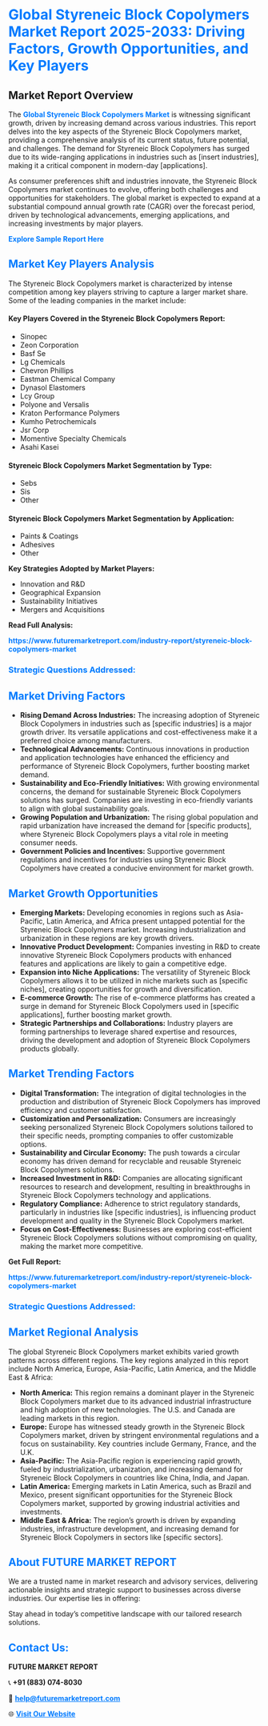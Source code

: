 <h1 style="color: #007BFF;">Global Styreneic Block Copolymers Market Report 2025-2033: Driving Factors, Growth Opportunities, and Key Players</h1>

<section id="overview">
<h2>Market Report Overview</h2>
<p>The <a href="https://www.futuremarketreport.com/industry-report/styreneic-block-copolymers-market" style="color: #007BFF; text-decoration: none;"><strong>Global Styreneic Block Copolymers Market</strong></a> is witnessing significant growth, driven by increasing demand across various industries. This report delves into the key aspects of the Styreneic Block Copolymers market, providing a comprehensive analysis of its current status, future potential, and challenges. The demand for Styreneic Block Copolymers has surged due to its wide-ranging applications in industries such as [insert industries], making it a critical component in modern-day [applications].</p>
<p>As consumer preferences shift and industries innovate, the Styreneic Block Copolymers market continues to evolve, offering both challenges and opportunities for stakeholders. The global market is expected to expand at a substantial compound annual growth rate (CAGR) over the forecast period, driven by technological advancements, emerging applications, and increasing investments by major players.</p>
</section>

<section id="overview">
<p><a href="https://www.futuremarketreport.com/request-sample/reportId=30518" style="color: #007BFF; text-decoration: none;"><strong>Explore Sample Report Here</strong></a></p>
</section>

<section id="key-players">
<h2 style="color: #007BFF;">Market Key Players Analysis</h2>
<p>The Styreneic Block Copolymers market is characterized by intense competition among key players striving to capture a larger market share. Some of the leading companies in the market include:</p>
<h4>Key Players Covered in the Styreneic Block Copolymers Report:</h4>
<ul><li>Sinopec</li><li>Zeon Corporation</li><li>Basf Se</li><li>Lg Chemicals</li><li>Chevron Phillips</li><li>Eastman Chemical Company</li><li>Dynasol Elastomers</li><li>Lcy Group</li><li>Polyone and Versalis</li><li>Kraton Performance Polymers</li><li>Kumho Petrochemicals</li><li>Jsr Corp</li><li>Momentive Specialty Chemicals</li><li>Asahi Kasei</li></ul>
<h4>Styreneic Block Copolymers Market Segmentation by Type:</h4>
<ul><li>Sebs</li><li>Sis</li><li>Other</li></ul>

<h4>Styreneic Block Copolymers Market Segmentation by Application:</h4>
<ul><li>Paints &amp; Coatings</li><li>Adhesives</li><li>Other</li></ul>
<p><strong>Key Strategies Adopted by Market Players:</strong></p>
<ul>
<li>Innovation and R&D</li>
<li>Geographical Expansion</li>
<li>Sustainability Initiatives</li>
<li>Mergers and Acquisitions</li>
</ul>
</section>

<section>
<p><strong>Read Full Analysis: </strong></p><a href="https://www.futuremarketreport.com/industry-report/styreneic-block-copolymers-market" style="color: #007BFF; text-decoration: none;"><strong>https://www.futuremarketreport.com/industry-report/styreneic-block-copolymers-market</strong></a>
<h3 style="color: #007BFF;">Strategic Questions Addressed:</h3>
</section>

<section id="driving-factors">
<h2 style="color: #007BFF;">Market Driving Factors</h2>
<ul>
<li><strong>Rising Demand Across Industries:</strong> The increasing adoption of Styreneic Block Copolymers in industries such as [specific industries] is a major growth driver. Its versatile applications and cost-effectiveness make it a preferred choice among manufacturers.</li>
<li><strong>Technological Advancements:</strong> Continuous innovations in production and application technologies have enhanced the efficiency and performance of Styreneic Block Copolymers, further boosting market demand.</li>
<li><strong>Sustainability and Eco-Friendly Initiatives:</strong> With growing environmental concerns, the demand for sustainable Styreneic Block Copolymers solutions has surged. Companies are investing in eco-friendly variants to align with global sustainability goals.</li>
<li><strong>Growing Population and Urbanization:</strong> The rising global population and rapid urbanization have increased the demand for [specific products], where Styreneic Block Copolymers plays a vital role in meeting consumer needs.</li>
<li><strong>Government Policies and Incentives:</strong> Supportive government regulations and incentives for industries using Styreneic Block Copolymers have created a conducive environment for market growth.</li>
</ul>
</section>

<section id="growth-opportunities">
<h2 style="color: #007BFF;">Market Growth Opportunities</h2>
<ul>
<li><strong>Emerging Markets:</strong> Developing economies in regions such as Asia-Pacific, Latin America, and Africa present untapped potential for the Styreneic Block Copolymers market. Increasing industrialization and urbanization in these regions are key growth drivers.</li>
<li><strong>Innovative Product Development:</strong> Companies investing in R&D to create innovative Styreneic Block Copolymers products with enhanced features and applications are likely to gain a competitive edge.</li>
<li><strong>Expansion into Niche Applications:</strong> The versatility of Styreneic Block Copolymers allows it to be utilized in niche markets such as [specific niches], creating opportunities for growth and diversification.</li>
<li><strong>E-commerce Growth:</strong> The rise of e-commerce platforms has created a surge in demand for Styreneic Block Copolymers used in [specific applications], further boosting market growth.</li>
<li><strong>Strategic Partnerships and Collaborations:</strong> Industry players are forming partnerships to leverage shared expertise and resources, driving the development and adoption of Styreneic Block Copolymers products globally.</li>
</ul>
</section>

<section id="trending-factors">
<h2 style="color: #007BFF;">Market Trending Factors</h2>
<ul>
<li><strong>Digital Transformation:</strong> The integration of digital technologies in the production and distribution of Styreneic Block Copolymers has improved efficiency and customer satisfaction.</li>
<li><strong>Customization and Personalization:</strong> Consumers are increasingly seeking personalized Styreneic Block Copolymers solutions tailored to their specific needs, prompting companies to offer customizable options.</li>
<li><strong>Sustainability and Circular Economy:</strong> The push towards a circular economy has driven demand for recyclable and reusable Styreneic Block Copolymers solutions.</li>
<li><strong>Increased Investment in R&D:</strong> Companies are allocating significant resources to research and development, resulting in breakthroughs in Styreneic Block Copolymers technology and applications.</li>
<li><strong>Regulatory Compliance:</strong> Adherence to strict regulatory standards, particularly in industries like [specific industries], is influencing product development and quality in the Styreneic Block Copolymers market.</li>
<li><strong>Focus on Cost-Effectiveness:</strong> Businesses are exploring cost-efficient Styreneic Block Copolymers solutions without compromising on quality, making the market more competitive.</li>
</ul>
</section>

<section>
<p><strong>Get Full Report: </strong></p><a href="https://www.futuremarketreport.com/industry-report/styreneic-block-copolymers-market" style="color: #007BFF; text-decoration: none;"><strong>https://www.futuremarketreport.com/industry-report/styreneic-block-copolymers-market</strong></a>
<h3 style="color: #007BFF;">Strategic Questions Addressed:</h3>
</section>


<section id="regional-analysis">
<h2 style="color: #007BFF;">Market Regional Analysis</h2>
<p>The global Styreneic Block Copolymers market exhibits varied growth patterns across different regions. The key regions analyzed in this report include North America, Europe, Asia-Pacific, Latin America, and the Middle East & Africa:</p>
<ul>
<li><strong>North America:</strong> This region remains a dominant player in the Styreneic Block Copolymers market due to its advanced industrial infrastructure and high adoption of new technologies. The U.S. and Canada are leading markets in this region.</li>
<li><strong>Europe:</strong> Europe has witnessed steady growth in the Styreneic Block Copolymers market, driven by stringent environmental regulations and a focus on sustainability. Key countries include Germany, France, and the U.K.</li>
<li><strong>Asia-Pacific:</strong> The Asia-Pacific region is experiencing rapid growth, fueled by industrialization, urbanization, and increasing demand for Styreneic Block Copolymers in countries like China, India, and Japan.</li>
<li><strong>Latin America:</strong> Emerging markets in Latin America, such as Brazil and Mexico, present significant opportunities for the Styreneic Block Copolymers market, supported by growing industrial activities and investments.</li>
<li><strong>Middle East & Africa:</strong> The region’s growth is driven by expanding industries, infrastructure development, and increasing demand for Styreneic Block Copolymers in sectors like [specific sectors].</li>
</ul>
</section>

<footer>
<h2 style="color: #007BFF;">About FUTURE MARKET REPORT</h2>
<p>We are a trusted name in market research and advisory services, delivering actionable insights and strategic support to businesses across diverse industries. Our expertise lies in offering:</p>

<p>Stay ahead in today’s competitive landscape with our tailored research solutions.</p>

<h2 style="color: #007BFF;">Contact Us:</h2>
<p><strong>FUTURE MARKET REPORT</strong></p>
<p>📞 <strong>+91 (883) 074-8030</strong></p>
<p>📧 <strong><a href="mailto:help@futuremarketreport.com" style="color: #007BFF;">help@futuremarketreport.com</a></strong></p>
<p>🌐 <strong><a href="https://www.futuremarketreport.com/" style="color: #007BFF;">Visit Our Website</a></strong></p>
</footer>